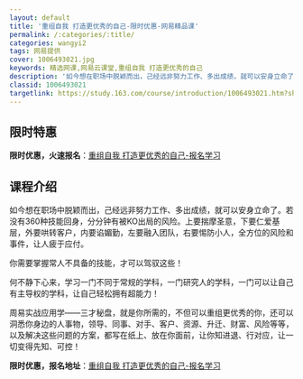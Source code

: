 ```yaml
---
layout: default
title: '重组自我 打造更优秀的自己-限时优惠-网易精品课'
permalink: /:categories/:title/
categories: wangyi2
tags: 网易提供
cover: 1006493021.jpg
keywords: 精选网课,网易云课堂,重组自我 打造更优秀的自己
description: '如今想在职场中脱颖而出，己经远非努力工作、多出成绩，就可以安身立命了。若没有360种技能回身，分分钟有被KO出局的风险。'
classid: 1006493021
targetlink: https://study.163.com/course/introduction/1006493021.htm?share=1&shareId=1025206652&utm_campaign=share&utm_medium=iphoneShare&utm_source=&utm_u=1025206652
---
```


## 限时特惠

**限时优惠，火速报名**：[重组自我 打造更优秀的自己-报名学习](https://study.163.com/course/introduction/1006493021.htm?share=1&shareId=1025206652&utm_campaign=share&utm_medium=iphoneShare&utm_source=&utm_u=1025206652)

## 课程介绍

如今想在职场中脱颖而出，己经远非努力工作、多出成绩，就可以安身立命了。若没有360种技能回身，分分钟有被KO出局的风险。上要揣摩圣意，下要仁爱基层，外要哄转客户，内要谄媚勤，左要融入团队，右要惕防小人，全方位的风险和事件，让人疲于应付。

你需要掌握常人不具备的技能，才可以驾驭这些！

何不静下心来，学习一门不同于常规的学科，一门研究人的学科，一门可以让自己有主导权的学科，让自己轻松拥有超能力！

周易实战应用学——三才秘盘，就是你所需的，不但可以重组更优秀的你，还可以洞悉你身边的人事物，领导、同事、对手、客户、资源、升迁、财富、风险等等，以及解决这些问题的方案，都写在纸上、放在你面前，让你知进退、行对应，让一切变得先知、可控！

**限时优惠，报名地址**：[重组自我 打造更优秀的自己-报名学习](https://study.163.com/course/introduction/1006493021.htm?share=1&shareId=1025206652&utm_campaign=share&utm_medium=iphoneShare&utm_source=&utm_u=1025206652)

